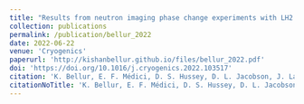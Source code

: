 ```yaml
---
title: "Results from neutron imaging phase change experiments with LH2 and LCH4"
collection: publications
permalink: /publication/bellur_2022
date: 2022-06-22
venue: 'Cryogenics'
paperurl: 'http://kishanbellur.github.io/files/bellur_2022.pdf'
doi: 'https://doi.org/10.1016/j.cryogenics.2022.103517'
citation: 'K. Bellur, E. F. Médici, D. S. Hussey, D. L. Jacobson, J. LaManna, J. B. Leao, J. Scherschligt, J. Hermanson,  C. K. Choi, and J. S. Allen, “Results from neutron imaging phase change experiments with LH2 and LCH4”, Cryogenics, 125, p103517, 2022.'
citationNoTitle: 'K. Bellur, E. F. Médici, D. S. Hussey, D. L. Jacobson, J. LaManna, J. B. Leao, J. Scherschligt, J. Hermanson,  C. K. Choi, and J. S. Allen, *Cryogenics*, 125, p103517, 2022.'
---
```

